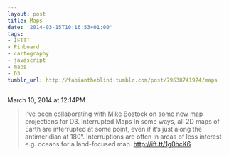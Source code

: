 ```yaml
---
layout: post
title: Maps
date: '2014-03-15T10:16:53+01:00'
tags:
- IFTTT
- Pinboard
- cartography
- javascript
- maps
- D3
tumblr_url: http://fabiantheblind.tumblr.com/post/79638741974/maps
---
```

March 10, 2014 at 12:14PM
> I’ve been collaborating with Mike Bostock on some new map projections for D3.
> Interrupted Maps
> In some ways, all 2D maps of Earth are interrupted at some point, even if it’s just along the antimeridian at 180°. Interruptions are often in areas of less interest e.g. oceans for a land-focused map.  http://ift.tt/1g0hcK6
